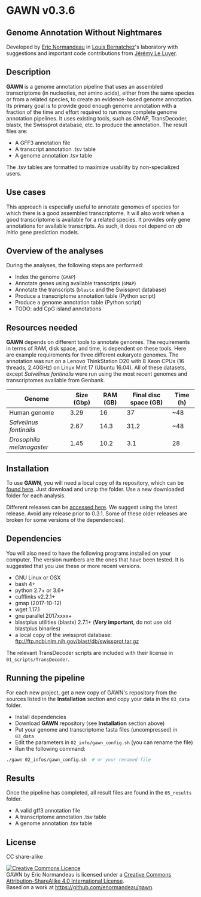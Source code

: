 # GAWN v0.3.6 

## Genome Annotation Without Nightmares

Developed by [Eric Normandeau](https://github.com/enormandeau) in
[Louis Bernatchez](http://www.bio.ulaval.ca/louisbernatchez/presentation.htm)'s
laboratory with suggestions and important code contributions from
[Jérémy Le Luyer](https://github.com/jleluyer).

## Description

**GAWN** is a genome annotation pipeline that uses an assembled transcriptome (in nucleoties, not amino acids),
either from the same species or from a related species, to create an
evidence-based genome annotation. Its primary goal is to provide good enough
genome annotation with a fraction of the time and effort required to run
more complete genome annotation pipelines. It uses existing tools, such as GMAP,
TransDecoder, blastx, the Swissprot database, etc. to produce the annotation.
The result files are:

- A GFF3 annotation file
- A transcript annotation .tsv table
- A genome annotation .tsv table

The .tsv tables are formatted to maximize usability by non-specialized users.

## Use cases

This approach is especially useful to annotate genomes of species for which
there is a good assembled transcriptome. It will also work when a good
transcriptome is available for a related species. It provides only gene
annotations for available transcripts. As such, it does not depend on *ab
initio* gene prediction models.

## Overview of the analyses

During the analyses, the following steps are performed:

- Index the genome (`GMAP`)
- Annotate genes using available transcripts (`GMAP`)
- Annotate the transcripts (`blastx` and the Swissprot database)
- Produce a transcriptome annotation table (Python script)
- Produce a genome annotation table (Python script)
- TODO: add CpG island annotations

## Resources needed

**GAWN** depends on different tools to annotate genomes. The requirements in
terms of RAM, disk space, and time, is dependent on these tools. Here are
example requirements for three different eukaryote genomes. The annotation was
run on a Lenovo ThinkStation D20 with 8 Xeon CPUs (16 threads, 2.40GHz) on
Linux Mint 17 (Ubuntu 16.04). All of these datasets, except *Salvelinus fontinalis*
were run using the most recent genomes and transcriptomes available from Genbank.

| Genome                    | Size (Gbp)| RAM (GB)  | Final disc space (GB) | Time (h)  |
|---------------------------|-----------|-----------|-----------------------|-----------|
| Human genome              | 3.29      | 16        | 37                    | ~48       |
| *Salvelinus fontinalis*   | 2.67      | 14.3      | 31.2                  | ~48       |
| *Drosophila melanogaster* | 1.45      | 10.2      | 3.1                   | 28        |

## Installation

To use **GAWN**, you will need a local copy of its repository, which can be
[found here](https://github.com/enormandeau/gawn/archive/master.zip). Just
download and unzip the folder. Use a new downloaded folder for each analysis.

Different releases can be
[accessed here](https://github.com/enormandeau/gawn/tags). We suggest using
the latest release. Avoid any release prior to 0.3.1. Some of these older releases
are broken for some versions of the dependencies).

## Dependencies

You will also need to have the following programs installed on your computer. The
version numbers are the ones that have been tested. It is suggested that you use
these or more recent versions.

- GNU Linux or OSX
- bash 4+
- python 2.7+ or 3.6+
- cufflinks v2.2.1+
- gmap (2017-10-12)
- wget 1.17.1
- gnu parallel 2017xxxx+
- blastplus utilities (blastx) 2.7.1+ (**Very important**, do not use old blastplus binaries)
- a local copy of the swissprot database: ftp://ftp.ncbi.nlm.nih.gov/blast/db/swissprot.tar.gz

The relevant TransDecoder scripts are included with their license in
`01_scripts/TransDecoder`.

## Running the pipeline

For each new project, get a new copy of GAWN's repository from the
sources listed in the **Installation** section and copy your data in the
`03_data` folder.

- Install dependencies
- Download **GAWN** repository (see **Installation** section above)
- Put your genome and transcriptome fasta files (uncompressed) in `03_data`
- Edit the parameters in `02_info/gawn_config.sh` (you can rename the file)
- Run the following command:

```bash
./gawn 02_infos/gawn_config.sh  # or your renamed file
```

## Results

Once the pipeline has completed, all result files are found in the `05_results`
folder.

- A valid gff3 annotation file
- A transcriptome annotation .tsv table
- A genome annotation .tsv table

## License

CC share-alike

<a rel="license" href="http://creativecommons.org/licenses/by-sa/4.0/"><img alt="Creative Commons Licence" style="border-width:0" src="https://i.creativecommons.org/l/by-sa/4.0/88x31.png" /></a><br /><span xmlns:dct="http://purl.org/dc/terms/" property="dct:title">GAWN</span> by <span xmlns:cc="http://creativecommons.org/ns#" property="cc:attributionName">Eric Normandeau</span> is licensed under a <a rel="license" href="http://creativecommons.org/licenses/by-sa/4.0/">Creative Commons Attribution-ShareAlike 4.0 International License</a>.<br />Based on a work at <a xmlns:dct="http://purl.org/dc/terms/" href="https://github.com/enormandeau/gawn" rel="dct:source">https://github.com/enormandeau/gawn</a>.
